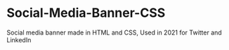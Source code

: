 # Social-Media-Banner-CSS

Social media banner made in HTML and CSS, Used in 2021 for Twitter and LinkedIn 
